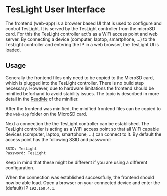 # TesLight User Interface

The frontend (web-app) is a browser based UI that is used to configure and control TesLight.
It is served by the TesLight controller from the microSD card.
For this the TesLight controller act's as a WiFi access point and web server.
By connecting a device (computer, laptop, smartphone, ...) to the TesLight controller and entering the IP in a web browser, the TesLight UI is loaded.

## Usage

Generally the frontend files only need to be copied to the MicroSD card, which is plugged into the TesLight controller.
There is no build step necessary.
However, due to hardware limitations the frontend should be minified beforhand to avoid stability issues.
The topic is described in more detail in the [ReadMe](minifier/ReadMe.md) of the minifier.

After the frontend was minified, the minified frontend files can be copied to the `web-app` folder on the MicroSD card.

Next a connection the the TesLight controller can be established.
The TesLight controller is acting as a WiFi access point so that all WiFi capable devices (computer, laptop, smartphone, ...) can connect to it.
By default the access point has the following SSID and password:

```
SSID: TesLight
Password: TesLight
```

Keep in mind that these might be different if you are using a different configuration.

When the connection was established successfully, the frontend should now be able load.
Open a browser on your connected device and enter the (default) IP `192.168.4.1`.
